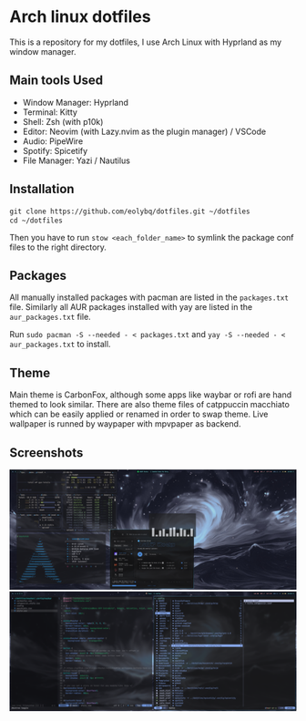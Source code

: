 # Arch linux dotfiles
This is a repository for my dotfiles, I use Arch Linux with Hyprland as my window manager.

## Main tools Used
- Window Manager: Hyprland
- Terminal: Kitty
- Shell: Zsh (with p10k)
- Editor: Neovim (with Lazy.nvim as the plugin manager) / VSCode
- Audio: PipeWire
- Spotify: Spicetify
- File Manager: Yazi / Nautilus

## Installation
```
git clone https://github.com/eolybq/dotfiles.git ~/dotfiles
cd ~/dotfiles
```
Then you have to run `stow <each_folder_name>` to symlink the package conf files to the right directory.

## Packages
All manually installed packages with pacman are listed in the `packages.txt` file. Similarly all AUR packages installed with yay are listed in the `aur_packages.txt` file.

Run `sudo pacman -S --needed - < packages.txt` and `yay -S --needed - < aur_packages.txt` to install.

## Theme
Main theme is CarbonFox, although some apps like waybar or rofi are hand themed to look similar.
There are also theme files of catppuccin macchiato which can be easily applied or renamed in order to swap theme. 
Live wallpaper is runned by waypaper with mpvpaper as backend. 

## Screenshots
![Screenshot](screenshots/screen1.png)
![Screenshot](screenshots/screen2.png)

